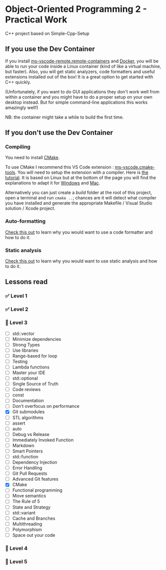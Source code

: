 # Object-Oriented Programming 2 - Practical Work

C++ project based on Simple-Cpp-Setup

## If you use the Dev Container

If you install [ms-vscode-remote.remote-containers](https://marketplace.visualstudio.com/items?itemName=ms-vscode-remote.remote-containers) and [Docker](https://www.docker.com/products/docker-desktop), you will be able to run your code inside a Linux container (kind of like a virtual machine, but faster). Also, you will get static analyzers, code formatters and useful extensions installed out of the box! It is a great option to get started with C++ quickly.

(Unfortunately, if you want to do GUI applications they don't work well from within a container and you might have to do a proper setup on your own desktop instead. But for simple command-line applications this works amazingly well!)

NB: the container might take a while to build the first time.

## If you don't use the Dev Container

### Compiling

You need to install [CMake](https://cmake.org/download/).

To use CMake I recommend this VS Code extension : [ms-vscode.cmake-tools](https://marketplace.visualstudio.com/items?itemName=ms-vscode.cmake-tools). You will need to setup the extension with a compiler. Here is [the tutorial](https://code.visualstudio.com/docs/cpp/cmake-linux). It is based on Linux but at the bottom of the page you will find the explanations to adapt it for [Windows](https://code.visualstudio.com/docs/cpp/config-msvc) and [Mac](https://code.visualstudio.com/docs/cpp/config-clang-mac).

Alternatively you can just create a *build* folder at the root of this project, open a terminal and run `cmake ..`; chances are it will detect what compiler you have installed and generate the appropriate Makefile / Visual Studio solution / Xcode project.

### Auto-formatting

[Check this out](https://julesfouchy.github.io//Learn--Clean-Code-With-Cpp/lessons/formatting-tool) to learn why you would want to use a code formatter and how to do it.

### Static analysis

[Check this out](https://julesfouchy.github.io/Learn--Clean-Code-With-Cpp/lessons/static-analysis-and-sanitizers) to learn why you would want to use static analysis and how to do it.

## Lessons read

### ✅ Level 1

### ✅ Level 2

### 🔳 Level 3
+ [ ] std::vector
+ [ ] Minimize dependencies
+ [ ] Strong Types
+ [ ] Use libraries
+ [ ] Range-based for loop
+ [ ] Testing
+ [ ] Lambda functions
+ [ ] Master your IDE
+ [ ] std::optional
+ [ ] Single Source of Truth
+ [ ] Code reviews
+ [ ] const
+ [ ] Documentation
+ [ ] Don't overfocus on performance
+ [X] Git submodules
+ [ ] STL algorithms
+ [ ] assert
+ [ ] auto
+ [ ] Debug vs Release
+ [ ] Immediately Invoked Function
+ [ ] Markdown
+ [ ] Smart Pointers
+ [ ] std::function
+ [ ] Dependency Injection
+ [ ] Error Handling
+ [ ] Git Pull Requests
+ [ ] Advanced Git features
+ [X] CMake
+ [ ] Functional programming
+ [ ] Move semantics
+ [ ] The Rule of 5
+ [ ] State and Strategy
+ [ ] std::variant
+ [ ] Cache and Branches
+ [ ] Multithreading
+ [ ] Polymorphism
+ [ ] Space out your code

### 🔳 Level 4

### 🔳 Level 5